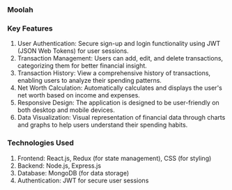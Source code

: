 ### Moolah 

### Key Features
1. User Authentication: Secure sign-up and login functionality using JWT (JSON Web Tokens) for user sessions.
2. Transaction Management: Users can add, edit, and delete transactions, categorizing them for better financial insight.
3. Transaction History: View a comprehensive history of transactions, enabling users to analyze their spending patterns.
4. Net Worth Calculation: Automatically calculates and displays the user's net worth based on income and expenses.
5. Responsive Design: The application is designed to be user-friendly on both desktop and mobile devices.
6. Data Visualization: Visual representation of financial data through charts and graphs to help users understand their spending habits.


### Technologies Used
1. Frontend: React.js, Redux (for state management), CSS (for styling)
2. Backend: Node.js, Express.js
3. Database: MongoDB (for data storage)
4. Authentication: JWT for secure user sessions

